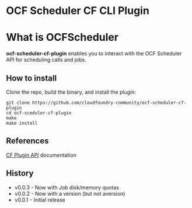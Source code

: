 # OCF Scheduler CF CLI Plugin

# What is OCFScheduler

**ocf-scheduler-cf-plugin** enables you to interact with the OCF Scheduler API for scheduling calls and jobs.

## How to install

Clone the repo, build the binary, and install the plugin:
```
git clone https://github.com/cloudfoundry-community/ocf-scheduler-cf-plugin
cd ocf-sceduler-cf-plugin
make
make install
```

## References

[CF Plugin API](https://github.com/cloudfoundry/cli/blob/master/plugin/plugin_examples/DOC.md) documentation

## History

* v0.0.3 - Now with Job disk/memory quotas
* v0.0.2 - Now with a version (but not aversion)
* v0.0.1 - Initial release
